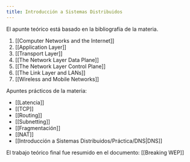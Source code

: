 ```yaml
---
title: Introducción a Sistemas Distribuidos
---
```


El apunte teórico está basado en la bibliografía de la materia.

1. [[Computer Networks and the Internet]]
2. [[Application Layer]]
3. [[Transport Layer]]
4. [[The Network Layer Data Plane]]
5. [[The Network Layer Control Plane]]
6. [[The Link Layer and LANs]]
7. [[Wireless and Mobile Networks]]

Apuntes prácticos de la materia:

- [[Latencia]]
- [[TCP]]
- [[Routing]]
- [[Subnetting]]
- [[Fragmentación]]
- [[NAT]]
- [[Introducción a Sistemas Distribuidos/Práctica/DNS|DNS]]

El trabajo teórico final fue resumido en el documento: [[Breaking WEP]]
